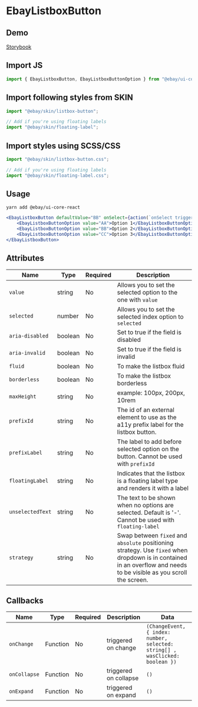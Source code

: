 # EbayListboxButton

## Demo

[Storybook](https://opensource.ebay.com/ebayui-core-react/main/?path=/story/buttons-ebay-listbox-button--default)

## Import JS

```jsx harmony
import { EbayListboxButton, EbayListboxButtonOption } from "@ebay/ui-core-react/ebay-listbox-button";
```

## Import following styles from SKIN

```jsx harmony
import "@ebay/skin/listbox-button";

// Add if you're using floating labels
import "@ebay/skin/floating-label";
```

## Import styles using SCSS/CSS

```jsx harmony
import "@ebay/skin/listbox-button.css";

// Add if you're using floating labels
import "@ebay/skin/floating-label.css";
```

## Usage

```
yarn add @ebay/ui-core-react
```

```jsx harmony
<EbayListboxButton defaultValue="BB" onSelect={action(`onSelect triggered`)} fluid borderless>
    <EbayListboxButtonOption value="AA">Option 1</EbayListboxButtonOption>
    <EbayListboxButtonOption value="BB">Option 2</EbayListboxButtonOption>
    <EbayListboxButtonOption value="CC">Option 3</EbayListboxButtonOption>
</EbayListboxButton>
```

## Attributes

| Name             | Type    | Required | Description                                                                                                                                                          |
| ---------------- | ------- | -------- | -------------------------------------------------------------------------------------------------------------------------------------------------------------------- |
| `value`          | string  | No       | Allows you to set the selected option to the one with `value`                                                                                                        |
| `selected`       | number  | No       | Allows you to set the selected index option to `selected`                                                                                                            |
| `aria-disabled`  | boolean | No       | Set to true if the field is disabled                                                                                                                                 |
| `aria-invalid`   | boolean | No       | Set to true if the field is invalid                                                                                                                                  |
| `fluid`          | boolean | No       | To make the listbox fluid                                                                                                                                            |
| `borderless`     | boolean | No       | To make the listbox borderless                                                                                                                                       |
| `maxHeight`      | string  | No       | example: 100px, 200px, 10rem                                                                                                                                         |
| `prefixId`       | string  | No       | The id of an external element to use as the a11y prefix label for the listbox button.                                                                                |
| `prefixLabel`    | string  | No       | The label to add before selected option on the button. Cannot be used with `prefixId`                                                                                |
| `floatingLabel`  | string  | No       | Indicates that the listbox is a floating label type and renders it with a label                                                                                      |
| `unselectedText` | string  | No       | The text to be shown when no options are selected. Default is '-'. Cannot be used with `floating-label`                                                              |
| `strategy`       | string  | No       | Swap between `fixed` and `absolute` positioning strategy. Use `fixed` when dropdown is in contained in an overflow and needs to be visible as you scroll the screen. |

## Callbacks

| Name         | Type     | Required | Description           | Data                                                                         |
| ------------ | -------- | -------- | --------------------- | ---------------------------------------------------------------------------- |
| `onChange`   | Function | No       | triggered on change   | `(ChangeEvent, { index: number, selected: string[] , wasClicked: boolean })` |
| `onCollapse` | Function | No       | triggered on collapse | `()`                                                                         |
| `onExpand`   | Function | No       | triggered on expand   | `()`                                                                         |

